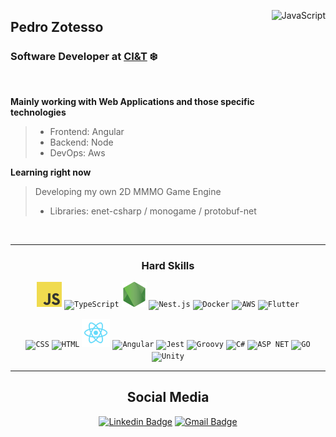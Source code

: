 <a href="https://www.credly.com/badges/ea19cc36-954e-4436-b8fe-776cc495e674"><img align="right" alt="JavaScript" title="JavScript" height="150" src="https://images.credly.com/size/680x680/images/b9feab85-1a43-4f6c-99a5-631b88d5461b/image.png"></a>

## Pedro Zotesso 

### Software Developer at [CI&T]([https://www.tokenlab.com.br/pt/home](https://ciandt.com/br/pt-br/home)) ❄️

<br>

**Mainly working with Web Applications and those specific technologies**
>  - Frontend: Angular
>  - Backend: Node
>  - DevOps: Aws

**Learning right now**
>  Developing my own 2D MMMO Game Engine
>  - Libraries: enet-csharp / monogame / protobuf-net
<br>

---
<div align=center>

<!-- HARD SKILLS -->

### **Hard Skills**

<code><img alt="JavaScript" title="JavScript" height="40" src="https://raw.githubusercontent.com/github/explore/80688e429a7d4ef2fca1e82350fe8e3517d3494d/topics/javascript/javascript.png"></code>
<code><img alt="TypeScript" title="TypeScript" height="40" src="https://user-images.githubusercontent.com/38081852/87239831-f8f7b100-c3e9-11ea-92df-5d7c8c4458d2.png"></code>
<code><img alt="NodeJS" title="NodeJS" height="40" src="https://raw.githubusercontent.com/github/explore/80688e429a7d4ef2fca1e82350fe8e3517d3494d/topics/nodejs/nodejs.png"></code>
<code><img alt="Nest.js" title="Nest.js" height="40" src="https://user-images.githubusercontent.com/38081852/190885829-85789bcf-9376-4cf6-9589-ee8104c7da3b.png"></code>
<code><img alt="Docker" title="Docker" height="45" src="https://user-images.githubusercontent.com/38081852/190885254-03d61b90-cef6-4292-abd3-f5c8331d395d.png"></code>
<code><img alt="AWS" title="AWS" height="40" src="https://user-images.githubusercontent.com/38081852/190885362-f8a56e8f-080c-4228-8715-03f4e4959f7f.png"></code>
<code><img alt="Flutter" title="Flutter" height="40" src="https://user-images.githubusercontent.com/25181517/186150365-da1eccce-6201-487c-8649-45e9e99435fd.png"></code>

<code><img alt="CSS" title="CSS" height="50" src="https://user-images.githubusercontent.com/38081852/87240029-0f067100-c3ec-11ea-8075-74e821ece9c0.png"></code>
<code><img alt="HTML" title="HTML" height="50" src="https://user-images.githubusercontent.com/38081852/87240030-0f9f0780-c3ec-11ea-8370-829ea755b6e9.png"></code>
<code><img alt="React / React Native" title="React / React Native" height="45" src="https://raw.githubusercontent.com/github/explore/80688e429a7d4ef2fca1e82350fe8e3517d3494d/topics/react/react.png"></code>
<code><img alt="Angular" title="Angular" height="45" src="https://user-images.githubusercontent.com/25181517/183890595-779a7e64-3f43-4634-bad2-eceef4e80268.png"></code>
<code><img alt="Jest" title="Jest" height="45" src="https://user-images.githubusercontent.com/25181517/187955005-f4ca6f1a-e727-497b-b81b-93fb9726268e.png"></code>
<code><img alt="Groovy" title="Groovy" height="45" src="https://user-images.githubusercontent.com/25181517/183892787-bca94a0e-ffcb-4eeb-8137-e0fc4e446c25.png"></code>
<code><img alt="C#" title="C#" height="45" src="https://user-images.githubusercontent.com/25181517/121405384-444d7300-c95d-11eb-959f-913020d3bf90.png"></code>
<code><img alt="ASP NET" title="ASP NET" height="45" src="https://user-images.githubusercontent.com/25181517/121405754-b4f48f80-c95d-11eb-8893-fc325bde617f.png"></code>
<code><img alt="GO" title="GO" height="45" src="https://user-images.githubusercontent.com/25181517/192149581-88194d20-1a37-4be8-8801-5dc0017ffbbe.png"></code>
<code><img alt="Unity" title="Unity" height="45" src="https://user-images.githubusercontent.com/25181517/193427941-9437dbbe-376f-40dc-9573-0ef5c02a26a7.png"></code>

---

## Social Media

[![Linkedin Badge](https://img.shields.io/badge/-LinkedIn-115f8f?style=flat-square&logo=Linkedin&logoColor=white&link=https://www.linkedin.com/in/pedro-zotesso/)](https://www.linkedin.com/in/pedro-zotesso/) 
[![Gmail Badge](https://img.shields.io/badge/-siriothart@gmail.com-115f8f?style=flat-square&logo=Gmail&logoColor=white&link=mailto:siriothart@gmail.com)](mailto:siriothart@gmail.com)
